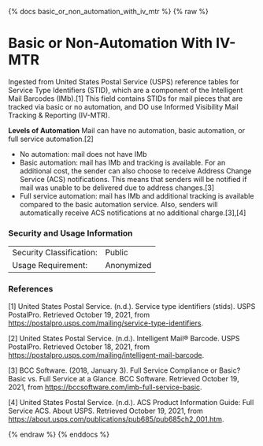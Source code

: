 {% docs basic_or_non_automation_with_iv_mtr %}
{% raw %}

<a name="basic_or_non_automation_with_iv_mtr"></a>
# Basic or Non-Automation With IV-MTR
Ingested from United States Postal Service (USPS) reference tables for Service Type Identifiers (STID),
which are a component of the Intelligent Mail Barcodes (IMb).[1] This field contains STIDs for mail
pieces that are tracked via basic or no automation, and DO use Informed Visibility Mail Tracking & 
Reporting (IV-MTR).

**Levels of Automation**
Mail can have no automation, basic automation, or full service automation.[2]
* No automation: mail does not have IMb
* Basic automation: mail has IMb and tracking is available. For an additional cost, the sender can 
also choose to receive Address Change Service (ACS) notifications. This means that senders will be
notified if mail was unable to be delivered due to address changes.[3]
* Full service automation: mail has IMb and additional tracking is available compared to the basic
automation service. Also, senders will automatically receive ACS notifications at no additional
charge.[3],[4]

### Security and Usage Information
|    |    |
|---|---|
|Security Classification:| Public |
|Usage Requirement:| Anonymized |

### References
[1] United States Postal Service. (n.d.). Service type identifiers (stids).
USPS PostalPro. Retrieved October 19, 2021, from
<https://postalpro.usps.com/mailing/service-type-identifiers>. 


[2] United States Postal Service. (n.d.). Intelligent Mail® Barcode. USPS PostalPro. 
Retrieved October 18, 2021, from
<https://postalpro.usps.com/mailing/intelligent-mail-barcode>.


[3] BCC Software. (2018, January 3). Full Service Compliance or Basic? Basic vs. Full
Service at a Glance. BCC Software. Retrieved October 19, 2021, from 
<https://bccsoftware.com/imb-full-service-basic>.


[4] United States Postal Service. (n.d.). ACS Product Information Guide: Full Service
ACS. About USPS. Retrieved October 19, 2021, from
<https://about.usps.com/publications/pub685/pub685ch2_001.htm>.

{% endraw %}
{% enddocs %}
